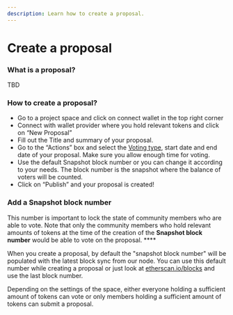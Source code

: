 ```yaml
---
description: Learn how to create a proposal.
---
```


# Create a proposal

### What is a proposal? 

TBD

### How to create a proposal?

* Go to a project space and click on connect wallet in the top right corner
* Connect with wallet provider where you hold relevant tokens and click on “New Proposal”
* Fill out the Title and summary of your proposal.
* Go to the “Actions” box and select the [Voting type](https://docs.snapshot.org/proposals/voting-types), start date and end date of your proposal. Make sure you allow enough time for voting.
* Use the default Snapshot block number or you can change it according to your needs. The block number is the snapshot where the balance of voters will be counted.
* Click on “Publish” and your proposal is created! 

### **Add a Snapshot block number**

This number is important to lock the state of community members who are able to vote. Note that only the community members who hold relevant amounts of tokens at the time of the creation of the **Snapshot block number** would be able to vote on the proposal. ****

When you create a proposal, by default the "snapshot block number" will be populated with the latest block sync from our node. You can use this default number while creating a proposal or just look at [etherscan.io/blocks](https://etherscan.io/blocks) and use the last block number.

Depending on the settings of the space, either everyone holding a sufficient amount of tokens can vote or only members holding a sufficient amount of tokens can submit a proposal.



